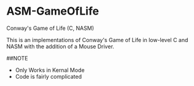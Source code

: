 ASM-GameOfLife
==============

Conway's Game of Life (C, NASM)

This is an implementations of Conway's Game of Life in low-level C and NASM with the addition of a Mouse Driver.

##NOTE
* Only Works in Kernal Mode
* Code is fairly complicated 
